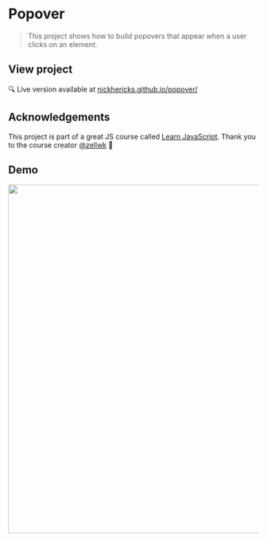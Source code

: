 # Popover
> This project shows how to build popovers that appear when a user clicks on an element.

## View project
 :mag: Live version available at [nickhericks.github.io/popover/](https://nickhericks.github.io/popover/)

<!-- ## What I learned -->

## Acknowledgements
This project is part of a great JS course called [Learn JavaScript](https://learnjavascript.today/). Thank you to the course creator [@zellwk](https://github.com/zellwk) :raised_hands:

## Demo
<img src="https://github.com/zellwk/jsf/raw/master/images/components/popover/base/popover.gif" width="700">
